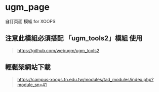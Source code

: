 # ugm_page
自訂頁面 模組 for XOOPS

## 注意此模組必須搭配 「ugm_tools2」模組 使用
> <https://github.com/webugm/ugm_tools2>

## 輕鬆架網站下載
> <https://campus-xoops.tn.edu.tw/modules/tad_modules/index.php?module_sn=41>
